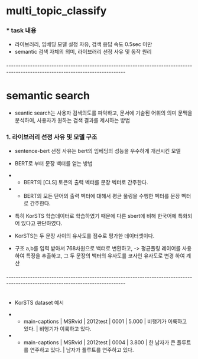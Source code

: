 # multi_topic_classify

### * task 내용
* 라이브러리, 임베딩 모델 설정 자유, 검색 응답 속도 0.5sec 미만
* semantic 검색 자체의 의미, 라이브러리 선정 사유 및 동작 원리

###### --------------------------------------------------------------------------------------------------------------------------------

# semantic search
* seantic search는 사용자 검색의도를 파악하고, 문서에 기술된 어휘의 의미 문맥을 분석하여, 사용자가 원하는 검색 결과를 제시하는 방법

### 1. 라이브러리 선정 사유 및 모델 구조
* sentence-bert 선정 사유는 bert의 임베딩의 성능을 우수하게 개선시킨 모델
* BERT로 부터 문장 백터를 얻는 방법
* - BERT의 [CLS] 토큰의 출력 벡터를 문장 벡터로 간주한다.
* - BERT의 모든 단어의 출력 벡터에 대해서 평균 풀링을 수행한 벡터를 문장 벡터로 간주한다.

* 특히 KorSTS 학습데이터로 학습하였기 때문에 다른 sbert에 비해 한국어에 특화되어 있다고 판단하였다.
* KorSTS는 두 문장 사이의 유사도를 점수로 평가한 데이터셋이다. 
* 구조 a,b를 입력 받아서 768차원으로 백터로 변환하고, -> 평균풀링 레이어를 사용하여 특징을 추출하고, 그 두 문장의 백터의 유사도를 코사인 유사도로 변경 하여 계산

###### --------------------------------------------------------------------------------------------------------------------------------

* KorSTS dataset 예시

* - main-captions |	MSRvid | 2012test |	0001 |	5.000 |	비행기가 이륙하고 있다.           |	비행기가 이륙하고 있다.
* - main-captions |	MSRvid | 2012test |	0004 |	3.800 |	한 남자가 큰 플루트를 연주하고 있다. |	남자가 플루트를 연주하고 있다.
